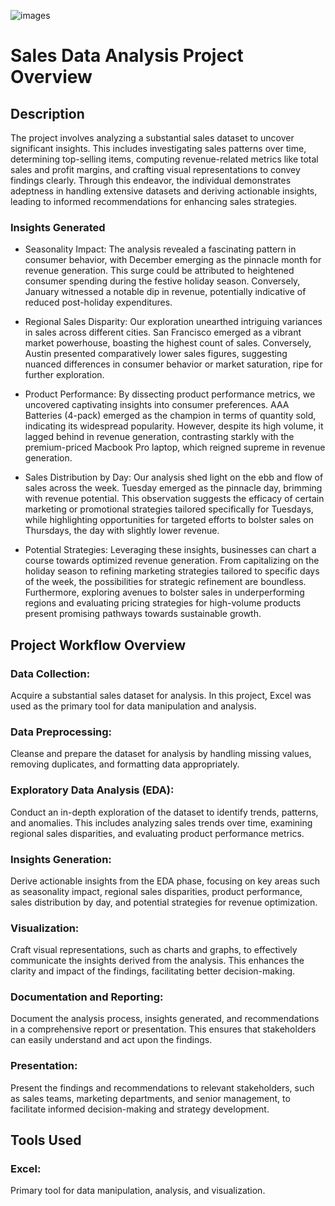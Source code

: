 ![images](https://github.com/Olailemi/Sales-Analytics/assets/151401829/e05a7539-46b3-4739-b19b-a820e37a4bc6)


# Sales Data Analysis Project Overview
## Description
The project involves analyzing a substantial sales dataset to uncover significant insights. This includes investigating sales patterns over time, determining top-selling items, computing revenue-related metrics like total sales and profit margins, and crafting visual representations to convey findings clearly. Through this endeavor, the individual demonstrates adeptness in handling extensive datasets and deriving actionable insights, leading to informed recommendations for enhancing sales strategies.

### Insights Generated
 - Seasonality Impact:
The analysis revealed a fascinating pattern in consumer behavior, with December emerging as the pinnacle month for revenue generation. This surge could be attributed to heightened consumer spending during the festive holiday season. Conversely, January witnessed a notable dip in revenue, potentially indicative of reduced post-holiday expenditures.

 - Regional Sales Disparity:
Our exploration unearthed intriguing variances in sales across different cities. San Francisco emerged as a vibrant market powerhouse, boasting the highest count of sales. Conversely, Austin presented comparatively lower sales figures, suggesting nuanced differences in consumer behavior or market saturation, ripe for further exploration.

 - Product Performance:
By dissecting product performance metrics, we uncovered captivating insights into consumer preferences. AAA Batteries (4-pack) emerged as the champion in terms of quantity sold, indicating its widespread popularity. However, despite its high volume, it lagged behind in revenue generation, contrasting starkly with the premium-priced Macbook Pro laptop, which reigned supreme in revenue generation.

 - Sales Distribution by Day:
Our analysis shed light on the ebb and flow of sales across the week. Tuesday emerged as the pinnacle day, brimming with revenue potential. This observation suggests the efficacy of certain marketing or promotional strategies tailored specifically for Tuesdays, while highlighting opportunities for targeted efforts to bolster sales on Thursdays, the day with slightly lower revenue.

 - Potential Strategies:
Leveraging these insights, businesses can chart a course towards optimized revenue generation. From capitalizing on the holiday season to refining marketing strategies tailored to specific days of the week, the possibilities for strategic refinement are boundless. Furthermore, exploring avenues to bolster sales in underperforming regions and evaluating pricing strategies for high-volume products present promising pathways towards sustainable growth.

## Project Workflow Overview
### Data Collection: 
Acquire a substantial sales dataset for analysis. In this project, Excel was used as the primary tool for data manipulation and analysis.

### Data Preprocessing: 
Cleanse and prepare the dataset for analysis by handling missing values, removing duplicates, and formatting data appropriately.

### Exploratory Data Analysis (EDA): 
Conduct an in-depth exploration of the dataset to identify trends, patterns, and anomalies. This includes analyzing sales trends over time, examining regional sales disparities, and evaluating product performance metrics.

### Insights Generation: 
Derive actionable insights from the EDA phase, focusing on key areas such as seasonality impact, regional sales disparities, product performance, sales distribution by day, and potential strategies for revenue optimization.

### Visualization: 
Craft visual representations, such as charts and graphs, to effectively communicate the insights derived from the analysis. This enhances the clarity and impact of the findings, facilitating better decision-making.

### Documentation and Reporting: 
Document the analysis process, insights generated, and recommendations in a comprehensive report or presentation. This ensures that stakeholders can easily understand and act upon the findings.

### Presentation: 
Present the findings and recommendations to relevant stakeholders, such as sales teams, marketing departments, and senior management, to facilitate informed decision-making and strategy development.

## Tools Used
### Excel: 
Primary tool for data manipulation, analysis, and visualization.

